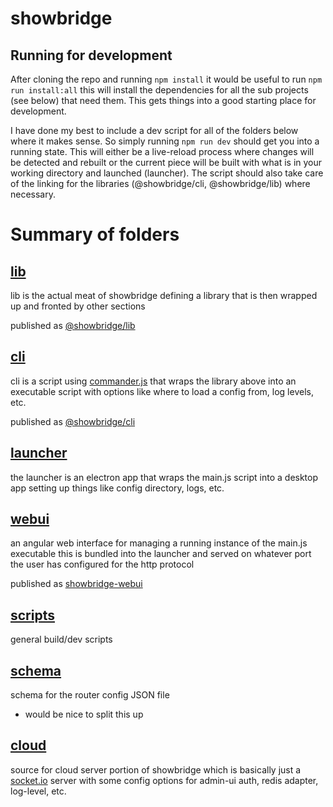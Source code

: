 # showbridge


## Running for development
After cloning the repo and running `npm install` it would be useful to run `npm run install:all` this will install the dependencies for all the sub projects (see below) that need them. This gets things into a good starting place for development.


I have done my best to include a dev script for all of the folders below where it makes sense. So simply running `npm run dev` should get you into a running state. This will either be a live-reload process where changes will be detected and rebuilt or the current piece will be built with what is in your working directory and launched (launcher). The script should also take care of the linking for the libraries (@showbridge/cli, @showbridge/lib) where necessary. 

# Summary of folders
## [lib](./lib/)
lib is the actual meat of showbridge defining a library that is then wrapped up and fronted by other sections

published as [@showbridge/lib](https://npmjs.com/package/@showbridge/lib)

## [cli](./cli)
cli is a script using [commander.js](https://github.com/tj/commander.js) that wraps the library above into an executable script with options like where to load a config from, log levels, etc.

published as [@showbridge/cli](https://npmjs.com/package/@showbrige/cli)

## [launcher](./launcher/)
the launcher is an electron app that wraps the main.js script into a desktop app setting up things like config directory, logs, etc.

## [webui](./webui/)
an angular web interface for managing a running instance of the main.js executable this is bundled into the launcher and served on whatever port the user has configured for the http protocol

published as [showbridge-webui](https://npmjs.com/package/showbridge-webui)

## [scripts](./scripts/)
general build/dev scripts

## [schema](./schema/)
schema for the router config JSON file
- would be nice to split this up

## [cloud](./cloud/)
source for cloud server portion of showbridge which is basically just a [socket.io](https://socket.io/) server with some config options for admin-ui auth, redis adapter, log-level, etc.
